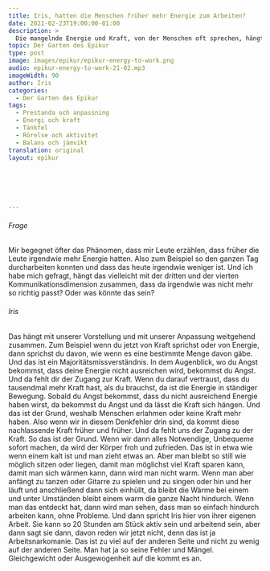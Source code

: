 ```yaml
---
title: Iris, hatten die Menschen früher mehr Energie zum Arbeiten?
date: 2021-02-23T19:00:00-01:00
description: >
  Die mangelnde Energie und Kraft, von der Menschen oft sprechen, hängt mit einem Denkfehler zusammen, der dazu führt, dass man Angst bekommt und damit der Zugang zur Kraft verloren geht, aber wenn man lernt, darauf zu vertrauen, dass man genug Energie hat, kann man ohne Probleme durch die Arbeit gehen.
topic: Der Garten des Epikur
type: post
image: images/epikur/epikur-energy-to-work.png
audio: epikur-energy-to-work-21-02.mp3
imageWidth: 90
author: Iris
categories:
  - Der Garten des Epikur
tags:
  - Prestanda och anpassning
  - Energi och kraft
  - Tänkfel
  - Rörelse och aktivitet
  - Balans och jämvikt
translation: original
layout: epikur






---
```


###### Frage
Mir begegnet öfter das Phänomen, dass mir Leute erzählen, dass früher die Leute irgendwie mehr Energie hatten.
Also zum Beispiel so den ganzen Tag durcharbeiten konnten und dass das heute irgendwie weniger ist.
Und ich habe mich gefragt, hängt das vielleicht mit der dritten und der vierten Kommunikationsdimension zusammen, dass da irgendwie was nicht mehr so richtig passt?
Oder was könnte das sein?

###### Iris
Das hängt mit unserer Vorstellung und mit unserer Anpassung weitgehend zusammen.
Zum Beispiel wenn du jetzt von Kraft sprichst oder von Energie, dann sprichst du davon, wie wenn es eine bestimmte Menge davon gäbe.
Und das ist ein Majoritätsmissverständnis.
In dem Augenblick, wo du Angst bekommst, dass deine Energie nicht ausreichen wird, bekommst du Angst.
Und da fehlt dir der Zugang zur Kraft.
Wenn du darauf vertraust, dass du tausendmal mehr Kraft hast, als du brauchst, da ist die Energie in ständiger Bewegung.
Sobald du Angst bekommst, dass du nicht ausreichend Energie haben wirst, da bekommst du Angst und da lässt die Kraft sich hängen.
Und das ist der Grund, weshalb Menschen erlahmen oder keine Kraft mehr haben.
Also wenn wir in diesem Denkfehler drin sind, da kommt diese nachlassende Kraft früher und früher.
Und da fehlt uns der Zugang zu der Kraft.
So das ist der Grund.
Wenn wir dann alles Notwendige, Unbequeme sofort machen, da wird der Körper froh und zufrieden.
Das ist in etwa wie wenn einem kalt ist und man zieht etwas an.
Aber man bleibt so still wie möglich sitzen oder liegen, damit man möglichst viel Kraft sparen kann, damit man sich wärmen kann, dann wird man nicht warm.
Wenn man aber anfängt zu tanzen oder Gitarre zu spielen und zu singen oder hin und her läuft und anschließend dann sich einhüllt, da bleibt die Wärme bei einem und unter Umständen bleibt einem warm die ganze Nacht hindurch.
Wenn man das entdeckt hat, dann wird man sehen, dass man so einfach hindurch arbeiten kann, ohne Probleme.
Und dann spricht Iris hier von ihrer eigenen Arbeit.
Sie kann so 20 Stunden am Stück aktiv sein und arbeitend sein, aber dann sagt sie dann, davon reden wir jetzt nicht, denn das ist ja Arbeitsnarkomanie.
Das ist zu viel auf der anderen Seite und nicht zu wenig auf der anderen Seite.
Man hat ja so seine Fehler und Mängel.
Gleichgewicht oder Ausgewogenheit auf die kommt es an.